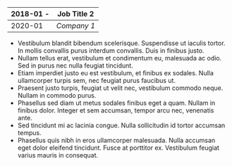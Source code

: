 <div class="job" markdown="1">
<div class="job-header" markdown="1">

| 2018-01 - | **Job Title 2** |
|-----------|-------------------|
| 2020-01   | *Company 1*     |

</div>
<div class="job-main" markdown="1">

- Vestibulum blandit bibendum scelerisque. Suspendisse ut iaculis tortor. In mollis convallis purus interdum convallis. Duis in finibus justo. 
- Nullam tellus erat, vestibulum et condimentum eu, malesuada ac odio. Sed in purus nec nulla feugiat tincidunt.
- Etiam imperdiet justo eu est vestibulum, et finibus ex sodales. Nulla ullamcorper turpis sem, nec feugiat purus faucibus ut.
- Praesent justo turpis, feugiat ut velit nec, vestibulum commodo neque. Nullam in commodo purus.
- Phasellus sed diam ut metus sodales finibus eget a quam. Nullam in finibus dolor. Integer et sem accumsan, tempor arcu nec, venenatis ante.
- Sed tincidunt mi ac lacinia congue. Nulla sollicitudin id tortor accumsan tempus.
- Phasellus quis nibh in eros ullamcorper malesuada. Nulla accumsan eget dolor eleifend tincidunt. Fusce at porttitor ex. Vestibulum feugiat varius mauris in consequat.

</div>
</div>
